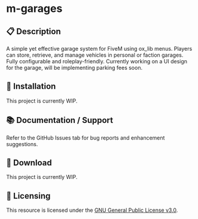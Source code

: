 # m-garages

## 📋 Description

A simple yet effective garage system for FiveM using ox_lib menus.
Players can store, retrieve, and manage vehicles in personal or faction garages. Fully configurable and roleplay-friendly.
Currently working on a UI design for the garage, will be implementing parking fees soon.

## 🥇 Installation

This project is currently WIP.

## 📚 Documentation / Support

Refer to the GitHub Issues tab for bug reports and enhancement suggestions.

## 💾 Download

This project is currently WIP.

## 📜 Licensing

This resource is licensed under the [GNU General Public License v3.0](https://www.gnu.org/licenses/gpl-3.0.de.html).
